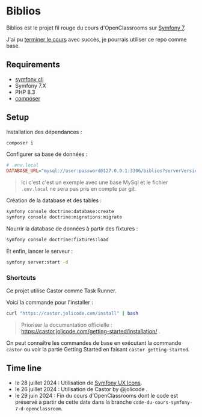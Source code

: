 # Biblios

Biblios est le projet fil rouge du cours d'OpenClassrooms sur [Symfony 7](https://openclassrooms.com/fr/courses/8264046-construisez-un-site-web-a-laide-du-framework-symfony-7).

J'ai pu [terminer le cours](#time-line) avec succès, je pourrais utiliser ce repo comme base.

## Requirements

- [symfony cli](https://symfony.com/download)
- Symfony 7.X
- PHP 8.3
- [composer](https://getcomposer.org/download/)

## Setup

Installation des dépendances :

```bash
composer i
```

Configurer sa base de données :

```ini
# .env.local
DATABASE_URL="mysql://user:password@127.0.0.1:3306/biblios?serverVersion=8.0&charset=utf8"
```

> Ici c'est c'est un exemple avec une base MySql et le fichier `.env.local` ne sera pas pris en compte par git.

Création de la database et des tables :

```bash
symfony console doctrine:database:create
symfony console doctrine:migrations:migrate
```

Nourrir la database de données à partir des fixtures :

```bash
symfony console doctrine:fixtures:load
```

Et enfin, lancer le serveur :

```bash
symfony server:start -d
```

### Shortcuts

Ce projet utilise Castor comme Task Runner.

Voici la commande pour l'installer :

```bash
curl "https://castor.jolicode.com/install" | bash
```

> Prioriser la documentation officielle : https://castor.jolicode.com/getting-started/installation/ .

On peut connaître les commandes de base en exécutant la commande `castor` ou voir la partie Getting Started en faisant `castor getting-started`.

## Time line

- le 28 juillet 2024 : Utilisation de [Symfony UX Icons](https://ux.symfony.com/icons).
- le 26 juillet 2024 : Utilisation de Castor by @jolicode .
- le 29 juin 2024 : Fin du cours d'OpenClassrooms dont le code est préservé à partir de cette date dans la branche `code-du-cours-symfony-7-d-openclassroom`.